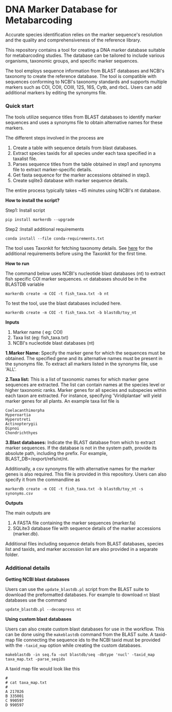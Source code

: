# DNA Marker Database for Metabarcoding

Accurate species identification relies on the marker sequence's resolution and the quality and comprehensiveness of the
reference library.

This repository contains a tool for creating a DNA marker database suitable for metabarcoding studies. The database can
be tailored to include various organisms, taxonomic groups, and specific marker sequences.

The tool employs sequence information from BLAST databases and NCBI's taxonomy to create the reference database. The
tool is compatible with sequences conforming to NCBI's taxonomy standards and supports multiple markers such as COI,
COII, COIII, 12S, 16S, Cytb, and rbcL. Users can add additional markers by editing the synonyms file.


### Quick start
The tools utilize sequence titles from BLAST databases to identify marker sequences and uses a synonyms file to obtain 
alternative names for these markers.


The different steps involved in the process are

1. Create a table with sequence details from blast databases.
2. Extract species taxids for all species under each taxa specified in a taxalist file.
3. Parses sequence titles from the table obtained in step1 and synonyms file to extract marker-specific details.
4. Get fasta sequence for the marker accessions obtained in step3.
5. Create sqlite3 database with marker sequence details.

The entire process typically takes ~45 minutes using NCBI's nt database. 

**How to install the script?**

Step1: Install script

    pip install markerdb --upgrade

Step2 :Install additional requirements
    
    conda install --file conda-requirements.txt

The tool uses Taxonkit for fetching taxonomy details.
See [here](https://bioinf.shenwei.me/taxonkit/usage/#before-use) for the additional requirements before using the Taxonkit for the first time.

**How to run**

The command below uses NCBI's nucleotide blast databases (nt) to extract fish specific COI marker sequences.
`nt` databases should be in the BLASTDB variable

    markerdb create -m COI -t fish_taxa.txt -b nt

To test the tool, use the blast databases included here.

    markerdb create -m COI -t fish_taxa.txt -b blastdb/toy_nt 

**Inputs**  

1. Marker name ( eg: COI)
2. Taxa list (eg: fish_taxa.txt)
3. NCBI's nucleotide blast databases (nt)


**1.Marker Name:** Specify the marker gene for which the sequences must be obtained. 
The specified gene and its alternative names must be present in the synonyms file.
To extract all markers listed in the synonyms file, use 'ALL'.

**2.Taxa list:** This is a list of taxonomic names for which marker gene sequences are extracted.
The list can contain names at the species level or higher taxonomic ranks. 
Marker genes for all species and subspecies within each taxon are extracted. 
For instance, specifying 'Viridiplantae' will yield marker genes for all plants. 
An example taxa list file is 

    Coelacanthimorpha
    Hyperoartia
    Hyperotreti
    Actinopterygii
    Dipnoi
    Chondrichthyes

**3.Blast databases:** Indicate the BLAST database from which to extract marker sequences. 
If the database is not in the system path, provide its absolute path, including the prefix.
For example, BLAST_DB=/export/refs/nt/nt.

Additionally, a csv synonyms file with alternative names for the marker genes is also required. This file is provided in this repository.
Users can also specify it from the commandline as

    markerdb create -m COI -t fish_taxa.txt -b blastdb/toy_nt -s synonyms.csv

**Outputs**	

The main outputs are

1. A FASTA file containing the marker sequences (marker.fa) 
2. SQLite3 database file with sequence details of the marker accessions (marker.db). 

Additional files including sequence details from BLAST databases, species list and taxids, and marker accession list are also provided in a separate folder.

### Additional details

**Getting NCBI blast databases**

Users can use the `update_blastdb.pl` script from the BLAST suite to download the preformatted databases.
For example to download `nt` blast databases use the command

    update_blastdb.pl --decompress nt

**Using custom blast databases**

Users can also create custom blast databases for use in the workflow.
This can be done using the `makeblastdb` command from the BLAST suite.
A taxid-map file connecting the sequence ids to the NCBI taxid must be provided with the `-taxid_map` option while creating the custom databases.

    makeblastdb -in seq.fa -out blastdb/seq -dbtype 'nucl' -taxid_map taxa_map.txt -parse_seqids

A taxid map file would look like this

    #
    # cat taxa_map.txt
    #
    A 217026
    B 335001
    C 990597
    D 990597